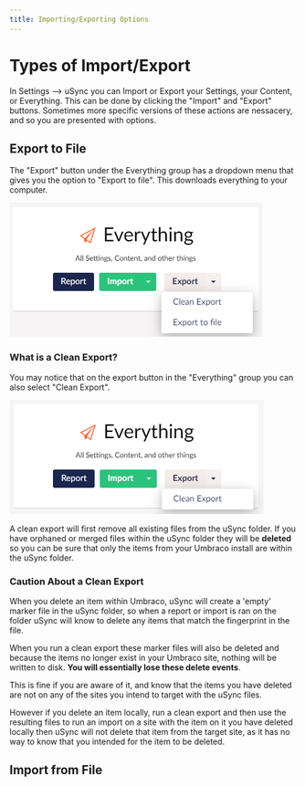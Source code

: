 ```yaml
---
title: Importing/Exporting Options
---
```


# Types of Import/Export

In Settings --> uSync you can Import or Export your Settings, your Content, or Everything. This can be done by clicking the "Import" and "Export" buttons. Sometimes more specific versions of these actions are nessacery, and so you are presented with options.

## Export to File

The "Export" button under the Everything group has a dropdown menu that gives you the option to "Export to file". This downloads everything to your computer.

![Export to File button](export-file.png)

### What is a Clean Export?

You may notice that on the export button in the "Everything" group you can also select "Clean Export". 

![Clean export button](clean.png)

A clean export will first remove all existing files from the uSync folder. If you have orphaned or merged files within the uSync folder they will be **deleted** so you can be sure that only the items from your Umbraco install are within the uSync folder. 

### Caution About a Clean Export 
When you delete an item within Umbraco, uSync will create a 'empty' marker file in the uSync folder, so when a report or import is ran on the folder uSync will know to delete any items that match the fingerprint in the file.

When you run a clean export these marker files will also be deleted and because the items no longer exist in your Umbraco site, nothing will be written to disk. **You will essentially lose these delete events**.

This is fine if you are aware of it, and know that the items you have deleted are not on any of the sites you intend to target with the uSync files. 

However if you delete an item locally, run a clean export and then use the resulting files to run an import on a site with the item on it you have deleted locally then uSync will not delete that item from the target site, as it has no way to know that you intended for the item to be deleted.

## Import from File

